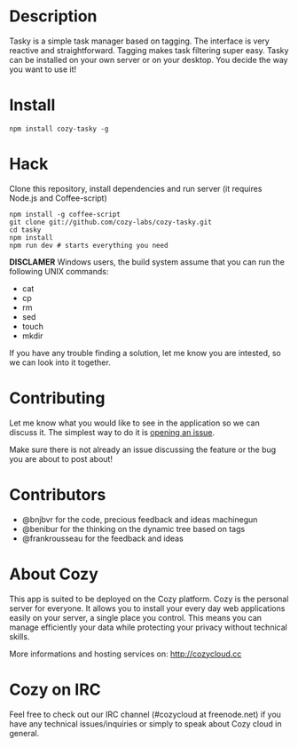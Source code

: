 # Description

Tasky is a simple task manager based on tagging. The interface is very reactive
and straightforward. Tagging makes task filtering super easy. Tasky can be
installed on your own server or on your desktop. You decide the way you want to
use it!

# Install

    npm install cozy-tasky -g

# Hack

Clone this repository, install dependencies and run server (it requires Node.js
and Coffee-script)

    npm install -g coffee-script
    git clone git://github.com/cozy-labs/cozy-tasky.git
    cd tasky
    npm install
    npm run dev # starts everything you need

**DISCLAMER**
Windows users, the build system assume that you can run the following UNIX commands:

* cat
* cp
* rm
* sed
* touch
* mkdir

If you have any trouble finding a solution, let me know you are intested, so we can look into it together.

# Contributing
Let me know what you would like to see in the application so we can discuss it. The simplest way to do it is [opening an issue](https://github.com/cozy-labs/tasky/issues/new).

Make sure there is not already an issue discussing the feature or the bug you are about to post about!

# Contributors
* @bnjbvr for the code, precious feedback and ideas machinegun
* @benibur for the thinking on the dynamic tree based on tags
* @frankrousseau for the feedback and ideas

# About Cozy

This app is suited to be deployed on the Cozy platform. Cozy is the personal
server for everyone. It allows you to install your every day web applications
easily on your server, a single place you control. This means you can manage
efficiently your data while protecting your privacy without technical skills.

More informations and hosting services on:
http://cozycloud.cc

# Cozy on IRC
Feel free to check out our IRC channel (#cozycloud at freenode.net) if you have any technical issues/inquiries or simply to speak about Cozy cloud in general.
